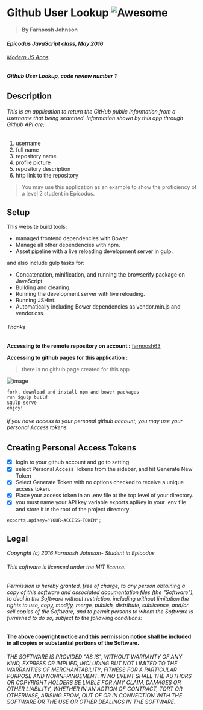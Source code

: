 # Github User Lookup ![Awesome](https://cdn.rawgit.com/sindresorhus/awesome/d7305f38d29fed78fa85652e3a63e154dd8e8829/media/badge.svg)
> **By Farnoosh Johnson**

#### _Epicodus JavaScript class, May 2016_

###### _[Modern JS Apps](https://www.learnhowtoprogram.com/javascript/modern-js-apps/modern-js-apps-independent-project)_

###### **Github User Lookup, code review number 1**

## __Description__

###### This is an application to return the GitHub public information from a username that being searched. Information shown by this app through Github API are;
1. username
2. full name
3. repository name
4. profile picture
5. repository description
6. http link to the repository

> You may use this application as an example to show the proficiency of a level 2 student in Epicodus.

## Setup

This website build tools:
* managed frontend dependencies with Bower.
* Manage all other dependencies with npm.
* Asset pipeline with a live reloading development server in gulp.

and also include gulp tasks for:
* Concatenation, minification, and running the browserify package on JavaScript.
* Building and cleaning.
* Running the development server with live reloading.
* Running JSHint.
* Automatically including Bower dependencies as vendor.min.js and vendor.css.

###### Thanks

**Accessing to the remote repository on account :** [farnoosh63](https://github.com/Farnoosh63/Github-User-Lookup.git)

**Accessing to github pages for this application :**
> there is no github page created for this app



![image](https://developer.chrome.com/static/images/sample-default-icon.png)
```
fork, download and install npm and bower packages
run $gulp build
$gulp serve
enjoy!
```
###### if you have access to your personal github account, you may use your personal Access tokens.


Creating Personal Access Tokens
---------------------------------
- [x] login to your github account and go to setting
- [x] select Personal Access Tokens from the sidebar, and hit Generate New Token
- [x] Select Generate Token with no options checked to receive a unique access token.
- [x] Place your access token in an .env file at the top level of your directory.
- [x] you must name your API key variable exports.apiKey in your .env file and store it in the root of the project directory

`exports.apiKey="YOUR-ACCESS-TOKEN";`


Legal
------

_*Copyright (c) 2016 Farnoosh Johnson- Student in Epicodus*_

###### This software is licensed under the MIT license.

###### Permission is hereby granted, free of charge, to any person obtaining a copy of this software and associated documentation files (the "Software"), to deal in the Software without restriction, including without limitation the rights to use, copy, modify, merge, publish, distribute, sublicense, and/or sell copies of the Software, and to permit persons to whom the Software is furnished to do so, subject to the following conditions:

__The above copyright notice and this permission notice shall be included in all copies or substantial portions of the Software.__

###### THE SOFTWARE IS PROVIDED "AS IS", WITHOUT WARRANTY OF ANY KIND, EXPRESS OR IMPLIED, INCLUDING BUT NOT LIMITED TO THE WARRANTIES OF MERCHANTABILITY, FITNESS FOR A PARTICULAR PURPOSE AND NONINFRINGEMENT. IN NO EVENT SHALL THE AUTHORS OR COPYRIGHT HOLDERS BE LIABLE FOR ANY CLAIM, DAMAGES OR OTHER LIABILITY, WHETHER IN AN ACTION OF CONTRACT, TORT OR OTHERWISE, ARISING FROM, OUT OF OR IN CONNECTION WITH THE SOFTWARE OR THE USE OR OTHER DEALINGS IN THE SOFTWARE.
